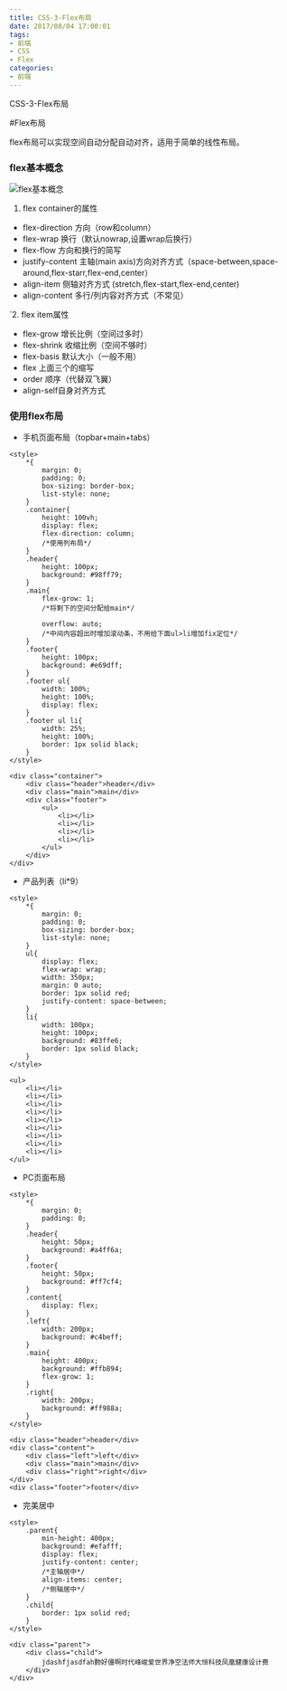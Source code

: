 ```yaml
---
title: CSS-3-Flex布局
date: 2017/08/04 17:00:01
tags: 
- 前端
- CSS
- Flex
categories: 
- 前端
---
```

CSS-3-Flex布局
<!--more-->

#Flex布局

flex布局可以实现空间自动分配自动对齐，适用于简单的线性布局。

### flex基本概念

![flex基本概念](http://upload-images.jianshu.io/upload_images/7113407-ad8776b7aadb6185.png?imageMogr2/auto-orient/strip%7CimageView2/2/w/1240)

1. flex container的属性
- flex-direction 方向（row和column）
- flex-wrap 换行（默认nowrap,设置wrap后换行）
- flex-flow 方向和换行的简写
- justify-content 主轴(main axis)方向对齐方式（space-between,space-around,flex-starr,flex-end,center）
- align-item 侧轴对齐方式 (stretch,flex-start,flex-end,center)
- align-content 多行/列内容对齐方式（不常见）

`2. flex item属性
- flex-grow 增长比例（空间过多时）
- flex-shrink  收缩比例（空间不够时）
- flex-basis 默认大小（一般不用）
- flex 上面三个的缩写
- order 顺序（代替双飞翼）
- align-self自身对齐方式


### 使用flex布局

- 手机页面布局（topbar+main+tabs）

```
<style>
    *{
        margin: 0;
        padding: 0;
        box-sizing: border-box;
        list-style: none;
    }
    .container{
        height: 100vh;
        display: flex;
        flex-direction: column;
        /*使用列布局*/
    }
    .header{
        height: 100px;
        background: #98ff79;
    }
    .main{
        flex-grow: 1;
        /*将剩下的空间分配给main*/

        overflow: auto;
        /*中间内容超出时增加滚动条，不用给下面ul>li增加fix定位*/
    }
    .footer{
        height: 100px;
        background: #e69dff;
    }
    .footer ul{
        width: 100%;
        height: 100%;
        display: flex;
    }
    .footer ul li{
        width: 25%;
        height: 100%;
        border: 1px solid black;
    }
</style>

<div class="container">
    <div class="header">header</div>
    <div class="main">main</div>
    <div class="footer">
        <ul>
            <li></li>
            <li></li>
            <li></li>
            <li></li>
        </ul>
    </div>
</div>
```

- 产品列表（li*9）

```
<style>
    *{
        margin: 0;
        padding: 0;
        box-sizing: border-box;
        list-style: none;
    }
    ul{
        display: flex;
        flex-wrap: wrap;
        width: 350px;
        margin: 0 auto;
        border: 1px solid red;
        justify-content: space-between;
    }
    li{
        width: 100px;
        height: 100px;
        background: #83ffe6;
        border: 1px solid black;
    }
</style>

<ul>
    <li></li>
    <li></li>
    <li></li>
    <li></li>
    <li></li>
    <li></li>
    <li></li>
    <li></li>
    <li></li>
</ul>
```

- PC页面布局

```
<style>
    *{
        margin: 0;
        padding: 0;
    }
    .header{
        height: 50px;
        background: #a4ff6a;
    }
    .footer{
        height: 50px;
        background: #ff7cf4;
    }
    .content{
        display: flex;
    }
    .left{
        width: 200px;
        background: #c4beff;
    }
    .main{
        height: 400px;
        background: #ffb894;
        flex-grow: 1;
    }
    .right{
        width: 200px;
        background: #ff988a;
    }
</style>

<div class="header">header</div>
<div class="content">
    <div class="left">left</div>
    <div class="main">main</div>
    <div class="right">right</div>
</div>
<div class="footer">footer</div>
```


- 完美居中

```
<style>
    .parent{
        min-height: 400px;
        background: #efafff;
        display: flex;
        justify-content: center;
        /*主轴居中*/
        align-items: center;
        /*侧轴居中*/
    }
    .child{
        border: 1px solid red;
    }
</style>

<div class="parent">
    <div class="child">
        jdashfjasdfah覅好僵啊时代峰峻爱世界净空法师大恒科技凤凰健康设计费
    </div>
</div>
```
